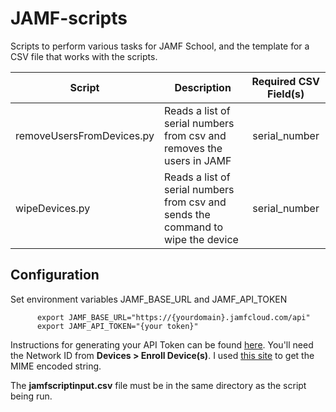 # JAMF-scripts

Scripts to perform various tasks for JAMF School, and the template for a CSV file that works with the scripts.

| Script | Description | Required CSV Field(s) |
| --- | --- | :---: |
| removeUsersFromDevices.py | Reads a list of serial numbers from csv and removes the users in JAMF | serial_number |
| wipeDevices.py | Reads a list of serial numbers from csv and sends the command to wipe the device | serial_number |

## Configuration

  Set environment variables JAMF_BASE_URL and JAMF_API_TOKEN
```
      export JAMF_BASE_URL="https://{yourdomain}.jamfcloud.com/api"
      export JAMF_API_TOKEN="{your token}"
```
Instructions for generating your API Token can be found [here](https://hudsoncs.jamfcloud.com/api/docs/). You'll need the Network ID from **Devices > Enroll Device(s)**. I used [this site](https://scf37.me/tools/base64-decoder) to get the MIME encoded string.

The **jamfscriptinput.csv** file must be in the same directory as the script being run.
